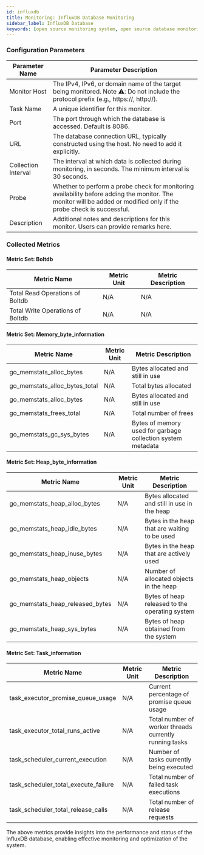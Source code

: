 ```yaml
---
id: influxdb  
title: Monitoring: InfluxDB Database Monitoring      
sidebar_label: InfluxDB Database   
keywords: [open source monitoring system, open source database monitoring, InfluxDB database monitoring]
---
```


### Configuration Parameters

| Parameter Name | Parameter Description                                     |
| -------------- |-----------------------------------------------------------|
| Monitor Host   | The IPv4, IPv6, or domain name of the target being monitored. Note ⚠️: Do not include the protocol prefix (e.g., https://, http://). |
| Task Name      | A unique identifier for this monitor.                      |
| Port           | The port through which the database is accessed. Default is 8086. |
| URL            | The database connection URL, typically constructed using the host. No need to add it explicitly. |
| Collection Interval | The interval at which data is collected during monitoring, in seconds. The minimum interval is 30 seconds. |
| Probe          | Whether to perform a probe check for monitoring availability before adding the monitor. The monitor will be added or modified only if the probe check is successful. |
| Description    | Additional notes and descriptions for this monitor. Users can provide remarks here. |

### Collected Metrics

#### Metric Set: Boltdb

| Metric Name | Metric Unit | Metric Description |
| ----------- | ----------- | ----------------- |
| Total Read Operations of Boltdb | N/A | N/A |
| Total Write Operations of Boltdb | N/A | N/A |

#### Metric Set: Memory_byte_information

| Metric Name | Metric Unit | Metric Description |
| ----------- | ----------- | ----------------- |
| go_memstats_alloc_bytes | N/A | Bytes allocated and still in use |
| go_memstats_alloc_bytes_total | N/A | Total bytes allocated |
| go_memstats_alloc_bytes | N/A | Bytes allocated and still in use |
| go_memstats_frees_total | N/A | Total number of frees |
| go_memstats_gc_sys_bytes | N/A | Bytes of memory used for garbage collection system metadata |

#### Metric Set: Heap_byte_information

| Metric Name | Metric Unit | Metric Description |
| ----------- | ------ | ----------- |
| go_memstats_heap_alloc_bytes | N/A | Bytes allocated and still in use in the heap |
| go_memstats_heap_idle_bytes | N/A | Bytes in the heap that are waiting to be used |
| go_memstats_heap_inuse_bytes | N/A | Bytes in the heap that are actively used |
| go_memstats_heap_objects | N/A | Number of allocated objects in the heap |
| go_memstats_heap_released_bytes | N/A | Bytes of heap released to the operating system |
| go_memstats_heap_sys_bytes | N/A | Bytes of heap obtained from the system |

#### Metric Set: Task_information

| Metric Name | Metric Unit | Metric Description |
| ----------- | ------ | ----------- |
| task_executor_promise_queue_usage | N/A | Current percentage of promise queue usage |
| task_executor_total_runs_active | N/A | Total number of worker threads currently running tasks |
| task_scheduler_current_execution | N/A | Number of tasks currently being executed |
| task_scheduler_total_execute_failure | N/A | Total number of failed task executions |
| task_scheduler_total_release_calls | N/A | Total number of release requests |

The above metrics provide insights into the performance and status of the InfluxDB database, enabling effective monitoring and optimization of the system.